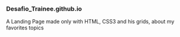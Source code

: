### Desafio_Trainee.github.io
A Landing Page made only with HTML, CSS3 and his grids, about my favorites topics
